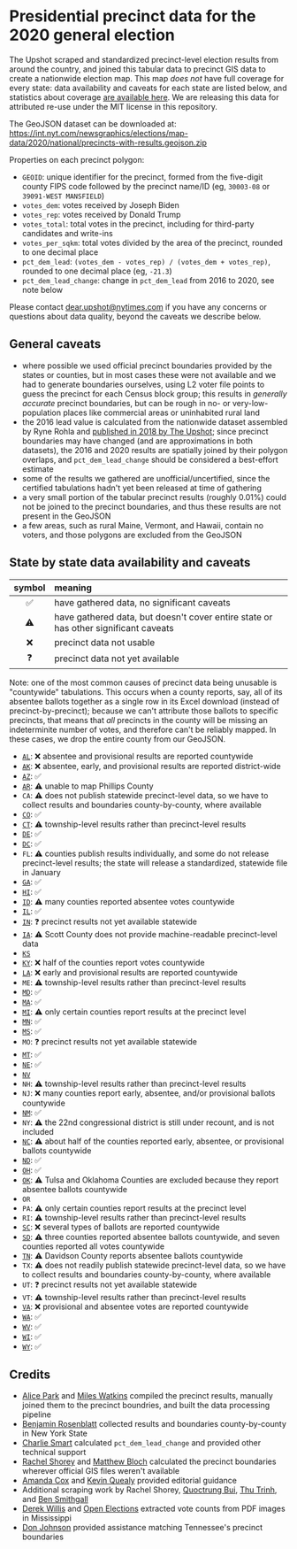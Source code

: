 # Presidential precinct data for the 2020 general election

The Upshot scraped and standardized precinct-level election results from around the country, and joined this tabular data to precinct GIS data to create a nationwide election map. This map _does not_ have full coverage for every state: data availability and caveats for each state are listed below, and statistics about coverage [are available here](https://int.nyt.com/newsgraphics/elections/map-data/2020/national/precincts-with-results-statistics.json). We are releasing this data for attributed re-use under the MIT license in this repository.

The GeoJSON dataset can be downloaded at: https://int.nyt.com/newsgraphics/elections/map-data/2020/national/precincts-with-results.geojson.zip

Properties on each precinct polygon:

- `GEOID`: unique identifier for the precinct, formed from the five-digit county FIPS code followed by the precinct name/ID (eg, `30003-08` or `39091-WEST MANSFIELD`)
- `votes_dem`: votes received by Joseph Biden
- `votes_rep`: votes received by Donald Trump
- `votes_total`: total votes in the precinct, including for third-party candidates and write-ins
- `votes_per_sqkm`: total votes divided by the area of the precinct, rounded to one decimal place
- `pct_dem_lead`: `(votes_dem - votes_rep) / (votes_dem + votes_rep)`, rounded to one decimal place (eg, `-21.3`)
- `pct_dem_lead_change`: change in `pct_dem_lead` from 2016 to 2020, see note below

Please contact dear.upshot@nytimes.com if you have any concerns or questions about data quality, beyond the caveats we describe below.

## General caveats

- where possible we used official precinct boundaries provided by the states or counties, but in most cases these were not available and we had to generate boundaries ourselves, using L2 voter file points to guess the precinct for each Census block group; this results in _generally accurate_ precinct boundaries, but can be rough in no- or very-low-population places like commercial areas or uninhabited rural land
- the 2016 lead value is calculated from the nationwide dataset assembled by Ryne Rohla and [published in 2018 by The Upshot](https://www.nytimes.com/interactive/2018/upshot/election-2016-voting-precinct-maps.html); since precinct boundaries may have changed (and are approximations in both datasets), the 2016 and 2020 results are spatially joined by their polygon overlaps, and `pct_dem_lead_change` should be considered a best-effort estimate
- some of the results we gathered are unofficial/uncertified, since the certified tabulations hadn't yet been released at time of gathering
- a very small portion of the tabular precinct results (roughly 0.01%) could not be joined to the precinct boundaries, and thus these results are not present in the GeoJSON
- a few areas, such as rural Maine, Vermont, and Hawaii, contain no voters, and those polygons are excluded from the GeoJSON

## State by state data availability and caveats

|symbol|meaning|
|:----:|:------|
|✅|have gathered data, no significant caveats|
|⚠️|have gathered data, but doesn't cover entire state or has other significant caveats|
|❌|precinct data not usable|
|❓|precinct data not yet available|

Note: one of the most common causes of precinct data being unusable is "countywide" tabulations. This occurs when a county reports, say, all of its absentee ballots together as a single row in its Excel download (instead of precinct-by-precinct); because we can't attribute those ballots to specific precincts, that means that _all_ precincts in the county will be missing an indeterminite number of votes, and therefore can't be reliably mapped. In these cases, we drop the entire county from our GeoJSON.

- [`AL`](https://www.sos.alabama.gov/alabama-votes/voter/election-data): ❌ absentee and provisional results are reported countywide
- [`AK`](https://www.elections.alaska.gov/results/20GENR/index.php): ❌ absentee, early, and provisional results are reported district-wide
- [`AZ`](https://azsos.gov/2020-election-information): ✅
- [`AR`](https://results.enr.clarityelections.com/AR/106124): ⚠️ unable to map Phillips County
- `CA`: ⚠️ does not publish statewide precinct-level data, so we have to collect results and boundaries county-by-county, where available
- [`CO`](https://results.enr.clarityelections.com/CO/105975): ✅
- [`CT`](https://ctemspublic.pcctg.net/#/home): ⚠️ township-level results rather than precinct-level results
- [`DE`](https://elections.delaware.gov/results/html/index.shtml?electionId=PR2020): ✅
- [`DC`](https://electionresults.dcboe.org/election_results/2020-General-Election): ✅
- `FL`: ⚠️ counties publish results individually, and some do not release precinct-level results; the state will release a standardized, statewide file in January
- [`GA`](https://results.enr.clarityelections.com/GA/105369): ✅
- [`HI`](https://elections.hawaii.gov/election-results/): ✅
- [`ID`](https://sos.idaho.gov/elections-division/election-results/): ⚠️ many counties reported absentee votes countywide
- [`IL`](https://www.elections.il.gov/ElectionOperations/ElectionVoteTotalsPrecinct.aspx?ID=8ehQy1Itjqo%3d&T=637465690113438072): ✅
- [`IN`](https://enr.indianavoters.in.gov/site/index.html): ❓ precinct results not yet available statewide
- [`IA`](https://sos.iowa.gov/elections/results/precinctvotetotals2020general.html): ⚠️ Scott County does not provide machine-readable precinct-level data
- [`KS`](https://sos.ks.gov/elections/elections-statistics.html)
- [`KY`](https://results.enr.clarityelections.com/KY/106379): ❌ half of the counties report votes countywide
- [`LA`](https://voterportal.sos.la.gov/graphical): ❌ early and provisional results are reported countywide
- `ME`: ⚠️ township-level results rather than precinct-level results
- [`MD`](https://elections.maryland.gov/elections/2020/election_data/index.html): ✅
- [`MA`](https://electionstats.state.ma.us/elections/view/140751/): ✅
- [`MI`](https://electionreporting.com): ⚠️ only certain counties report results at the precinct level
- [`MN`](https://www.sos.state.mn.us/elections-voting/election-results/2020/2020-general-election-results/2020-precinct-results-spreadsheet/): ✅
- [`MS`](https://www.sos.ms.gov/Elections-Voting/Pages/2020-General-Election.aspx): ✅
- `MO`: ❓ precinct results not yet available statewide
- [`MT`](https://electionresults.mt.gov): ✅
- [`NE`](https://electionresults.nebraska.gov/resultsSW.aspx?text=Race&type=PRS&map=CTY): ✅
- [`NV`](https://www.nvsos.gov/sos/elections/election-information/precinct-level-results_)
- `NH`: ⚠️ township-level results rather than precinct-level results
- `NJ`: ❌ many counties report early, absentee, and/or provisional ballots countywide
- [`NM`](https://electionresults.sos.state.nm.us): ✅
- `NY`: ⚠️ the 22nd congressional district is still under recount, and is not included
- [`NC`](https://www.ncsbe.gov/results-data/election-results/historical-election-results-data): ⚠️ about half of the counties reported early, absentee, or provisional ballots countywide
- [`ND`](https://results.sos.nd.gov/Default.aspx?map=Cty): ✅
- [`OH`](https://www.ohiosos.gov/elections/election-results-and-data/2020/): ✅
- [`OK`](https://results.okelections.us/OKER/?elecDate=20201103): ⚠️ Tulsa and Oklahoma Counties are excluded because they report absentee ballots countywide
- `OR`
- `PA`: ⚠️ only certain counties report results at the precinct level
- `RI`: ⚠️ township-level results rather than precinct-level results
- [`SC`](https://results.enr.clarityelections.com/SC/106502): ❌ several types of ballots are reported countywide
- [`SD`](http://electionresults.sd.gov/resultsSW.aspx?type=SWR&map=CTY): ⚠️ three counties reported absentee ballots countywide, and seven counties reported all votes countywide
- [`TN`](https://sos.tn.gov/elections/results#2020): ⚠️ Davidson County reports absentee ballots countywide
- `TX`: ⚠️ does not readily publish statewide precinct-level data, so we have to collect results and boundaries county-by-county, where available
- `UT`: ❓ precinct results not yet available statewide
- `VT`: ⚠️ township-level results rather than precinct-level results
- [`VA`](https://results.elections.virginia.gov/vaelections/2020%20November%20General/Site/Presidential.html): ❌ provisional and absentee votes are reported countywide
- [`WA`](https://results.vote.wa.gov/results/20201103/export.html): ✅
- [`WV`](https://results.enr.clarityelections.com/WV/106210): ✅
- [`WI`](https://elections.wi.gov/elections-voting/results/2020/fall-general): ✅
- [`WY`](https://sos.wyo.gov/Elections/Docs/2020/2020GeneralResults.aspx): ✅

## Credits

- [Alice Park](https://github.com/umalice) and [Miles Watkins](https://github.com/mileswwatkins) compiled the precinct results, manually joined them to the precinct boundries, and built the data processing pipeline
- [Benjamin Rosenblatt](https://twitter.com/BenJ_Rosenblatt) collected results and boundaries county-by-county in New York State
- [Charlie Smart](https://www.nytimes.com/by/charlie-smart) calculated `pct_dem_lead_change` and provided other technical support
- [Rachel Shorey](https://www.nytimes.com/by/rachel-shorey) and [Matthew Bloch](https://www.nytimes.com/by/matthew-bloch) calculated the precinct boundaries wherever official GIS files weren't available
- [Amanda Cox](https://www.nytimes.com/by/amanda-cox) and [Kevin Quealy](https://www.nytimes.com/by/kevin-quealy) provided editorial guidance
- Additional scraping work by Rachel Shorey, [Quoctrung Bui](https://www.nytimes.com/by/quoctrung-bui), [Thu Trinh](https://github.com/trinhathu), and [Ben Smithgall](https://github.com/bsmithgall)
- [Derek Willis](https://github.com/dwillis) and [Open Elections](http://openelections.net) extracted vote counts from PDF images in Mississippi
- [Don Johnson](https://twitter.com/htmldon) provided assistance matching Tennessee's precinct boundaries
